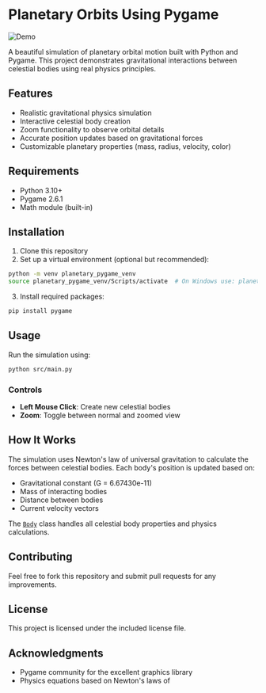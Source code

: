# Planetary Orbits Using Pygame
![Demo](visuals/demo.gif)

A beautiful simulation of planetary orbital motion built with Python and Pygame. This project demonstrates gravitational interactions between celestial bodies using real physics principles.

## Features

- Realistic gravitational physics simulation
- Interactive celestial body creation
- Zoom functionality to observe orbital details
- Accurate position updates based on gravitational forces
- Customizable planetary properties (mass, radius, velocity, color)

## Requirements

- Python 3.10+
- Pygame 2.6.1
- Math module (built-in)

## Installation

1. Clone this repository
2. Set up a virtual environment (optional but recommended):
```sh
python -m venv planetary_pygame_venv
source planetary_pygame_venv/Scripts/activate  # On Windows use: planetary_pygame_venv\Scripts\activate
```
3. Install required packages:
```sh
pip install pygame
```

## Usage

Run the simulation using:
```sh
python src/main.py
```

### Controls

- **Left Mouse Click**: Create new celestial bodies
- **Zoom**: Toggle between normal and zoomed view

## How It Works

The simulation uses Newton's law of universal gravitation to calculate the forces between celestial bodies. Each body's position is updated based on:

- Gravitational constant (G = 6.67430e-11)
- Mass of interacting bodies
- Distance between bodies
- Current velocity vectors

The [`Body`](src/main.py) class handles all celestial body properties and physics calculations.

## Contributing

Feel free to fork this repository and submit pull requests for any improvements.

## License

This project is licensed under the included license file.

## Acknowledgments

- Pygame community for the excellent graphics library
- Physics equations based on Newton's laws of
